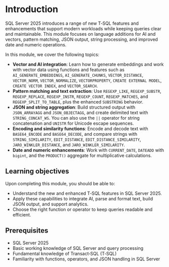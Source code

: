 # Introduction

SQL Server 2025 introduces a range of new T‑SQL features and enhancements that support modern workloads while keeping queries clear and maintainable. This module focuses on language additions for AI and vectors, pattern matching, JSON output, string processing, and improved date and numeric operations.

In this module, we cover the following topics:

- **Vector and AI integration**: Learn how to generate embeddings and work with vector data using functions and features such as `AI_GENERATE_EMBEDDINGS`, `AI_GENERATE_CHUNKS`, `VECTOR_DISTANCE`, `VECTOR_NORM`, `VECTOR_NORMALIZE`, `VECTORPROPERTY`, `CREATE EXTERNAL MODEL`, `CREATE VECTOR INDEX`, and `VECTOR_SEARCH`.
- **Pattern matching and text extraction**: Use `REGEXP_LIKE`, `REGEXP_SUBSTR`, `REGEXP_REPLACE`, `REGEXP_INSTR`, `REGEXP_COUNT`, `REGEXP_MATCHES`, and `REGEXP_SPLIT_TO_TABLE`, plus the enhanced `SUBSTRING` behavior.
- **JSON and string aggregation**: Build structured output with `JSON_ARRAYAGG` and `JSON_OBJECTAGG`, and create delimited text with `STRING_CONCAT_WS`. You can also use the `||` operator for string concatenation and `UNISTR` for Unicode escape sequences.
- **Encoding and similarity functions**: Encode and decode text with `BASE64_ENCODE` and `BASE64_DECODE`, and compare strings with `STRING_SIMILARITY`, `EDIT_DISTANCE`, `EDIT_DISTANCE_SIMILARITY`, `JARO_WINKLER_DISTANCE`, and `JARO_WINKLER_SIMILARITY`.
- **Date and numeric enhancements**: Work with `CURRENT_DATE`, `DATEADD` with `bigint`, and the `PRODUCT()` aggregate for multiplicative calculations.

## Learning objectives

Upon completing this module, you should be able to:

- Understand the new and enhanced T‑SQL features in SQL Server 2025.  
- Apply these capabilities to integrate AI, parse and format text, build JSON output, and support analytics.  
- Choose the right function or operator to keep queries readable and efficient.

## Prerequisites

- SQL Server 2025  
- Basic working knowledge of SQL Server and query processing  
- Fundamental knowledge of Transact‑SQL (T‑SQL)  
- Familiarity with functions, operators, and JSON handling in SQL Server
